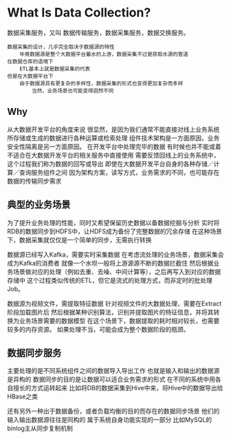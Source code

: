 # What Is Data Collection?

数据采集服务，又叫 数据传输服务，数据采集服务，数据交换服务。

```text
数据采集的设计，几乎完全取决于数据源的特性
	毕竟数据源是整个大数据平台蓄水的上游，数据采集不过是获取水源的管道
在数据仓库的语境下
	ETL基本上就是数据采集的代表
但是在大数据平台下
	由于数据源具有更复杂的多样性，数据采集的形式也变得更加复杂而多样
		当然，业务场景也可能变得迥然不同
```

## Why

从大数据开发平台的角度来说
	很显然，是因为我们通常不能直接对线上业务系统所存储或生成的数据进行各种运算或检索处理
		组件技术架构是一方面原因，业务安全性隔离是另一方面原因。
在开发平台中处理完毕的数据
	有时候也并不能或着不适合在大数据开发平台的相关服务中直接使用
		需要反馈回线上的业务系统中，这个过程我们称为数据的回写或导出
即使在大数据开发平台自身的各种存储／计算／查询服务组件之间
	因为架构方案，读写方式，业务需求的不同，也可能存在数据的传输同步需求

## 典型的业务场景

为了提升业务处理的性能，同时又希望保留历史数据以备数据挖掘与分析
	实时将RDB的数据同步到HDFS中，让HDFS成为备份了完整数据的冗余存储
	在这种场景下，数据采集就仅仅是一个简单的同步，无需执行转换

数据源已经写入Kafka，需要实时采集数据
	在考虑流处理的业务场景，数据采集会成为Kafka的消费者
		就像一个水坝一般将上游源源不断的数据拦截住
		然后根据业务场景做对应的处理（例如去重、去噪、中间计算等），之后再写入到对应的数据存储中
	这个过程类似传统的ETL，但它是流式的处理方式，而非定时的批处理Job。
    
数据源为视频文件，需提取特征数据
	针对视频文件的大数据处理，需要在Extract阶段加载图片后
		然后根据某种识别算法，识别并提取图片的特征信息，并将其转换为业务场景需要的数据模型
	在这个场景下，数据提取的耗时相对较长，也需要较多的内存资源。
		如果处理不当，可能会成为整个数据阶段的瓶颈。

## 数据同步服务

主要处理的是不同系统组件之间的数据导入导出工作
	也就是输入和输出的数据源是异构的
		数据同步的目的是让数据可以适合业务需求的形式
			在不同的系统中用各自擅长的方式运转起来
	比如将DB的数据采集到Hive中来，将Hive中的数据导出给HBase之类
    
还有另外一种出于数据备份，或者负载均衡的目的而存在的数据同步场景
	他们的输入输出数据源往往是同构的
		属于系统自身功能实现的一部分
	比如MySQL的binlog主从同步复制机制